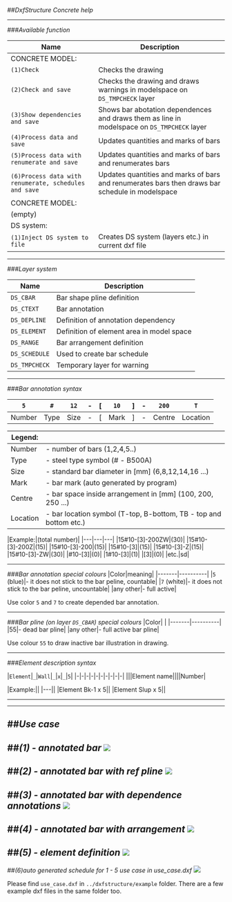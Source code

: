 ##*DxfStructure Concrete help*

---
###*Available function*

|Name|Description|
|-------|----------|
|CONCRETE MODEL:|
|`(1)Check`| Checks the drawing|
|`(2)Check and save`| Checks the drawing and draws warnings in modelspace on `DS_TMPCHECK` layer|
|`(3)Show dependencies and save`| Shows bar abotation dependences and draws them as line in modelspace on `DS_TMPCHECK` layer
|`(4)Process data and save`| Updates quantities and marks of bars|
|`(5)Process data with renumerate and save`| Updates quantities and marks of bars and renumerates bars|
|`(6)Process data with renumerate, schedules and save`| Updates quantities and marks of bars and renumerates bars then draws bar schedule in modelspace|
|CONCRETE MODEL:|
|(empty)||
|DS system:|
|`(1)Inject DS system to file`| Creates DS system (layers etc.) in current dxf file|
---
###*Layer system*

|Name|Description|
|-------|----------|
|`DS_CBAR`|Bar shape pline definition|
|`DS_CTEXT`| Bar annotation|
|`DS_DEPLINE`|Definition of annotation dependency|
|`DS_ELEMENT`|Definition of element area in model space|
|`DS_RANGE`|Bar arrangement definition|
|`DS_SCHEDULE`|Used to create bar schedule|
|`DS_TMPCHECK`|Temporary layer for warning|

---
###*Bar annotation syntax*

|`5`|`#`|`12`|-|[|`10`|]|-|`200`|`T`|
|-|-|-|-|-|-|-|-|-|-|
|Number|Type|Size|-|[|Mark|]|-|Centre|Location|


|Legend:|          |
|-------|----------|
|Number|- number of bars (1,2,4,5..)|
|Type|- steel type symbol (# - B500A)|
|Size|- standard bar diameter in [mm] (6,8,12,14,16 ...)|
|Mark|- bar mark (auto generated by program)|
|Centre|- bar space inside arrangement in [mm] (100, 200, 250 ...) |
|Location|- bar location symbol (T-top, B-bottom, TB - top and bottom etc.)|


|Example:|(total number)|
|---|---|---|
|15#10-[3]-200ZW|(30)|
|15#10-[3]-200Z|(15)|
|15#10-[3]-200|(15)|
|15#10-[3]|(15)|
|15#10-[3]-Z|(15)|
|15#10-[3]-ZW|(30)|
|#10-[3]|(0)|
|1#10-[3]|(1)|
|[3]|(0)|
|etc.|sd|
 
---
###*Bar annotation special colours*
|Color|meaning|
|-------|----------|
|`5` (blue)|-  it does not stick to the bar peline, countable|
|`7` (white)|- it does not stick to the bar peline, uncountable|
|any other|- full active|

Use color `5` and `7` to create depended bar annotation.

---
###*Bar pline (on layer `DS_CBAR`) special colours*
|Color|          |
|-------|----------|
|55|- dead bar pline|
|any other|- full active bar pline|

Use colour `55` to draw inactive bar illustration in drawing.

---
###*Element description syntax*

|`Element`|`_`|`Wall`|`_`|`x`|`_`|`5`|
|-|-|-|-|-|-|-|-|-|-|
|||Element name||||Number|

|Example:||
|---||
|Element Bk-1 x 5||
|Element Slup x 5||

---

---
##*Use case*
---
##*(1) - annotated bar*
![](help_usecase_1.png)
---
##*(2) - annotated bar with ref pline*
![](help_usecase_2.png)
---
##*(3) - annotated bar with dependence annotations*
![](help_usecase_3.png)
---
##*(4) - annotated bar with arrangement*
![](help_usecase_4.png)
---
##*(5) - element definition*
![](help_usecase_5.png)
---
##*(6)auto generated schedule for 1 - 5 use case in use_case.dxf*
![](help_usecase_schedule.png)

Please find `use_case.dxf` in `../dxfstructure/example` folder. There are a few example dxf files in the same folder too.




